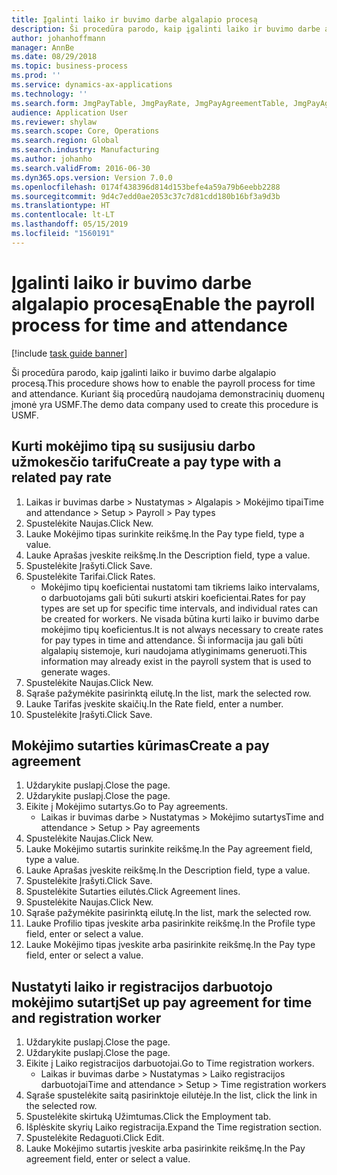 ```yaml
---
title: Įgalinti laiko ir buvimo darbe algalapio procesą
description: Ši procedūra parodo, kaip įgalinti laiko ir buvimo darbe algalapio procesą.
author: johanhoffmann
manager: AnnBe
ms.date: 08/29/2018
ms.topic: business-process
ms.prod: ''
ms.service: dynamics-ax-applications
ms.technology: ''
ms.search.form: JmgPayTable, JmgPayRate, JmgPayAgreementTable, JmgPayAgreementLine, HcmWorker
audience: Application User
ms.reviewer: shylaw
ms.search.scope: Core, Operations
ms.search.region: Global
ms.search.industry: Manufacturing
ms.author: johanho
ms.search.validFrom: 2016-06-30
ms.dyn365.ops.version: Version 7.0.0
ms.openlocfilehash: 0174f438396d814d153befe4a59a79b6eebb2288
ms.sourcegitcommit: 9d4c7edd0ae2053c37c7d81cdd180b16bf3a9d3b
ms.translationtype: HT
ms.contentlocale: lt-LT
ms.lasthandoff: 05/15/2019
ms.locfileid: "1560191"
---
```

# <a name="enable-the-payroll-process-for-time-and-attendance"></a><span data-ttu-id="6e696-103">Įgalinti laiko ir buvimo darbe algalapio procesą</span><span class="sxs-lookup"><span data-stu-id="6e696-103">Enable the payroll process for time and attendance</span></span>

[!include [task guide banner](../../includes/task-guide-banner.md)]

<span data-ttu-id="6e696-104">Ši procedūra parodo, kaip įgalinti laiko ir buvimo darbe algalapio procesą.</span><span class="sxs-lookup"><span data-stu-id="6e696-104">This procedure shows how to enable the payroll process for time and attendance.</span></span> <span data-ttu-id="6e696-105">Kuriant šią procedūrą naudojama demonstracinių duomenų įmonė yra USMF.</span><span class="sxs-lookup"><span data-stu-id="6e696-105">The demo data company used to create this procedure is USMF.</span></span>


## <a name="create-a-pay-type-with-a-related-pay-rate"></a><span data-ttu-id="6e696-106">Kurti mokėjimo tipą su susijusiu darbo užmokesčio tarifu</span><span class="sxs-lookup"><span data-stu-id="6e696-106">Create a pay type with a related pay rate</span></span>
1. <span data-ttu-id="6e696-107">Laikas ir buvimas darbe > Nustatymas > Algalapis > Mokėjimo tipai</span><span class="sxs-lookup"><span data-stu-id="6e696-107">Time and attendance > Setup > Payroll > Pay types</span></span>
2. <span data-ttu-id="6e696-108">Spustelėkite Naujas.</span><span class="sxs-lookup"><span data-stu-id="6e696-108">Click New.</span></span>
3. <span data-ttu-id="6e696-109">Lauke Mokėjimo tipas surinkite reikšmę.</span><span class="sxs-lookup"><span data-stu-id="6e696-109">In the Pay type field, type a value.</span></span>
4. <span data-ttu-id="6e696-110">Lauke Aprašas įveskite reikšmę.</span><span class="sxs-lookup"><span data-stu-id="6e696-110">In the Description field, type a value.</span></span>
5. <span data-ttu-id="6e696-111">Spustelėkite Įrašyti.</span><span class="sxs-lookup"><span data-stu-id="6e696-111">Click Save.</span></span>
6. <span data-ttu-id="6e696-112">Spustelėkite Tarifai.</span><span class="sxs-lookup"><span data-stu-id="6e696-112">Click Rates.</span></span>
    * <span data-ttu-id="6e696-113">Mokėjimo tipų koeficientai nustatomi tam tikriems laiko intervalams, o darbuotojams gali būti sukurti atskiri koeficientai.</span><span class="sxs-lookup"><span data-stu-id="6e696-113">Rates for pay types are set up for specific time intervals, and individual rates can be created for workers.</span></span> <span data-ttu-id="6e696-114">Ne visada būtina kurti laiko ir buvimo darbe mokėjimo tipų koeficientus.</span><span class="sxs-lookup"><span data-stu-id="6e696-114">It is not always necessary to create rates for pay types in time and attendance.</span></span> <span data-ttu-id="6e696-115">Ši informacija jau gali būti algalapių sistemoje, kuri naudojama atlyginimams generuoti.</span><span class="sxs-lookup"><span data-stu-id="6e696-115">This information may already exist in the payroll system that is used to generate wages.</span></span>  
7. <span data-ttu-id="6e696-116">Spustelėkite Naujas.</span><span class="sxs-lookup"><span data-stu-id="6e696-116">Click New.</span></span>
8. <span data-ttu-id="6e696-117">Sąraše pažymėkite pasirinktą eilutę.</span><span class="sxs-lookup"><span data-stu-id="6e696-117">In the list, mark the selected row.</span></span>
9. <span data-ttu-id="6e696-118">Lauke Tarifas įveskite skaičių.</span><span class="sxs-lookup"><span data-stu-id="6e696-118">In the Rate field, enter a number.</span></span>
10. <span data-ttu-id="6e696-119">Spustelėkite Įrašyti.</span><span class="sxs-lookup"><span data-stu-id="6e696-119">Click Save.</span></span>

## <a name="create-a-pay-agreement"></a><span data-ttu-id="6e696-120">Mokėjimo sutarties kūrimas</span><span class="sxs-lookup"><span data-stu-id="6e696-120">Create a pay agreement</span></span>
1. <span data-ttu-id="6e696-121">Uždarykite puslapį.</span><span class="sxs-lookup"><span data-stu-id="6e696-121">Close the page.</span></span>
2. <span data-ttu-id="6e696-122">Uždarykite puslapį.</span><span class="sxs-lookup"><span data-stu-id="6e696-122">Close the page.</span></span>
3. <span data-ttu-id="6e696-123">Eikite į Mokėjimo sutartys.</span><span class="sxs-lookup"><span data-stu-id="6e696-123">Go to Pay agreements.</span></span>
    * <span data-ttu-id="6e696-124">Laikas ir buvimas darbe > Nustatymas > Mokėjimo sutartys</span><span class="sxs-lookup"><span data-stu-id="6e696-124">Time and attendance > Setup > Pay agreements</span></span>  
4. <span data-ttu-id="6e696-125">Spustelėkite Naujas.</span><span class="sxs-lookup"><span data-stu-id="6e696-125">Click New.</span></span>
5. <span data-ttu-id="6e696-126">Lauke Mokėjimo sutartis surinkite reikšmę.</span><span class="sxs-lookup"><span data-stu-id="6e696-126">In the Pay agreement field, type a value.</span></span>
6. <span data-ttu-id="6e696-127">Lauke Aprašas įveskite reikšmę.</span><span class="sxs-lookup"><span data-stu-id="6e696-127">In the Description field, type a value.</span></span>
7. <span data-ttu-id="6e696-128">Spustelėkite Įrašyti.</span><span class="sxs-lookup"><span data-stu-id="6e696-128">Click Save.</span></span>
8. <span data-ttu-id="6e696-129">Spustelėkite Sutarties eilutės.</span><span class="sxs-lookup"><span data-stu-id="6e696-129">Click Agreement lines.</span></span>
9. <span data-ttu-id="6e696-130">Spustelėkite Naujas.</span><span class="sxs-lookup"><span data-stu-id="6e696-130">Click New.</span></span>
10. <span data-ttu-id="6e696-131">Sąraše pažymėkite pasirinktą eilutę.</span><span class="sxs-lookup"><span data-stu-id="6e696-131">In the list, mark the selected row.</span></span>
11. <span data-ttu-id="6e696-132">Lauke Profilio tipas įveskite arba pasirinkite reikšmę.</span><span class="sxs-lookup"><span data-stu-id="6e696-132">In the Profile type field, enter or select a value.</span></span>
12. <span data-ttu-id="6e696-133">Lauke Mokėjimo tipas įveskite arba pasirinkite reikšmę.</span><span class="sxs-lookup"><span data-stu-id="6e696-133">In the Pay type field, enter or select a value.</span></span>

## <a name="set-up-pay-agreement-for-time-and-registration-worker"></a><span data-ttu-id="6e696-134">Nustatyti laiko ir registracijos darbuotojo mokėjimo sutartį</span><span class="sxs-lookup"><span data-stu-id="6e696-134">Set up pay agreement for time and registration worker</span></span>
1. <span data-ttu-id="6e696-135">Uždarykite puslapį.</span><span class="sxs-lookup"><span data-stu-id="6e696-135">Close the page.</span></span>
2. <span data-ttu-id="6e696-136">Uždarykite puslapį.</span><span class="sxs-lookup"><span data-stu-id="6e696-136">Close the page.</span></span>
3. <span data-ttu-id="6e696-137">Eikite į Laiko registracijos darbuotojai.</span><span class="sxs-lookup"><span data-stu-id="6e696-137">Go to Time registration workers.</span></span>
    * <span data-ttu-id="6e696-138">Laikas ir buvimas darbe > Nustatymas > Laiko registracijos darbuotojai</span><span class="sxs-lookup"><span data-stu-id="6e696-138">Time and attendance > Setup > Time registration workers</span></span>  
4. <span data-ttu-id="6e696-139">Sąraše spustelėkite saitą pasirinktoje eilutėje.</span><span class="sxs-lookup"><span data-stu-id="6e696-139">In the list, click the link in the selected row.</span></span>
5. <span data-ttu-id="6e696-140">Spustelėkite skirtuką Užimtumas.</span><span class="sxs-lookup"><span data-stu-id="6e696-140">Click the Employment tab.</span></span>
6. <span data-ttu-id="6e696-141">Išplėskite skyrių Laiko registracija.</span><span class="sxs-lookup"><span data-stu-id="6e696-141">Expand the Time registration section.</span></span>
7. <span data-ttu-id="6e696-142">Spustelėkite Redaguoti.</span><span class="sxs-lookup"><span data-stu-id="6e696-142">Click Edit.</span></span>
8. <span data-ttu-id="6e696-143">Lauke Mokėjimo sutartis įveskite arba pasirinkite reikšmę.</span><span class="sxs-lookup"><span data-stu-id="6e696-143">In the Pay agreement field, enter or select a value.</span></span>


